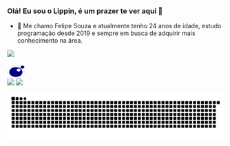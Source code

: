 ### Olá! Eu sou o Lippin, é um prazer te ver aqui 👋

- 💬 Me chamo Felipe Souza e atualmente tenho 24 anos de idade, estudo programação desde 2019 e sempre em busca de adquirir mais conhecimento na área.

<div>
  <a href="https://github.com/LipPin06">
  <img height="180em" src="https://github-readme-stats.vercel.app/api?username=LipPin06&show_icons=true&theme=dracula&include_all_commits=true&count_private=true"/>
  <!-- <img height="180em" src="https://github-readme-stats.vercel.app/api/top-langs/?username=LipPin06&layout=compact&langs_count=7&theme=dracula"/> -->
</div>
  
  
  <div style="display: inline_block"><br>
  <img align="center" alt="Alyn-Lua" height="30" width="40" src="https://github.com/devicons/devicon/blob/master/icons/lua/lua-original.svg">
</div>
  
  <div> 
  <a href="https://discord.gg/WJsuGDZT5d" target="_blank"><img src="https://img.shields.io/badge/Discord-7289DA?style=for-the-badge&logo=discord&logoColor=white" target="_blank"></a>
  <a href="https://www.linkedin.com/in/felipe-souza-7b84351a5/" target="_blank"><img src="https://img.shields.io/badge/-LinkedIn-%230077B5?style=for-the-badge&logo=linkedin&logoColor=white" target="_blank"></a> 
 
 ![Snake animation](https://github.com/TheAlyn/TheAlyn/blob/output/github-contribution-grid-snake.svg)
</div>
